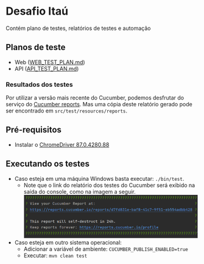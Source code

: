 # Desafio Itaú
Contém plano de testes, relatórios de testes e automação

## Planos de teste
* Web ([WEB_TEST_PLAN.md](src/test/resources/web/WEB_TEST_PLAN.md))
* API ([API_TEST_PLAN.md](src/test/resources/api/API_TEST_PLAN.md))

### Resultados dos testes
Por utilizar a versão mais recente do Cucumber, podemos desfrutar do 
serviço do [Cucumber reports](https://reports.cucumber.io/).
Mas uma cópia deste relatório gerado pode ser encontrado em 
`src/test/resources/reports`.

## Pré-requisitos
* Instalar o [ChromeDriver 87.0.4280.88](https://chromedriver.storage.googleapis.com/index.html?path=87.0.4280.88/)

## Executando os testes
* Caso esteja em uma máquina Windows basta executar:
`./bin/test`.
  * Note que o link do relatório dos testes do Cucumber será exibido
    na saída do console, como na imagem a seguir.
    ![Cucumber reports output example](assets/cucumber_reports.png)
* Caso esteja em outro sistema operacional:
  * Adicionar a variável de ambiente: `CUCUMBER_PUBLISH_ENABLED=true`
  * Executar: `mvn clean test`